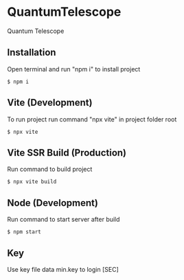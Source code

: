 # QuantumTelescope
Quantum Telescope


## Installation
Open terminal and run "npm i" to install project
```
$ npm i
```

## Vite (Development)
To run project run command "npx vite" in project folder root
```
$ npx vite
```
## Vite SSR Build (Production)
Run command to build project
```
$ npx vite build
```
## Node (Development)
Run command to start server after build
```
$ npm start
```

## Key
Use key file data min.key to login
[SEC]
